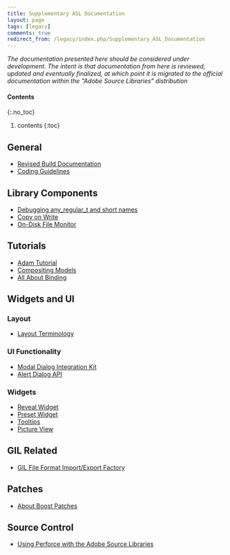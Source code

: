 ```yaml
---
title: Supplementary ASL Documentation
layout: page
tags: [legacy]
comments: true
redirect_from: /legacy/index.php/Supplementary_ASL_Documentation
---
```


_The documentation presented here should be considered under development. The intent is that documentation from here is reviewed, updated and eventually finalized, at which point it is migrated to the official documentation within the "Adobe Source Libraries" distribution_

#### Contents
{:.no_toc}
1. contents
{:toc}

## General

* [Revised Build Documentation](new-build-documentation.html)
* [Coding Guidelines](coding-guidelines.html)

## Library Components

* [Debugging any_regular_t and short names](debugging-any_regular_t-and-short-names.html)
* [Copy on Write](copy-on-write.html)
* [On-Disk File Monitor](on-disk-file-monitor.html)

## Tutorials

* [Adam Tutorial](adam-tutorial.html)
* [Compositing Models](compositing-models.html)
* [All About Binding](all-about-binding.html)

## Widgets and UI

### Layout

* [Layout Terminology](layout-terminology.html)

### UI Functionality

* [Modal Dialog Integration Kit](modal-dialog-integration-kit.html)
* [Alert Dialog API](alert-dialog-api.html)

### Widgets

* [Reveal Widget](reveal-widget.html)
* [Preset Widget](preset-widget.html)
* [Tooltips](tooltips.html)
* [Picture View](picture-view.html)

## GIL Related

* [GIL File Format Import/Export Factory](gil-file-format-import-export-factory.html)

## Patches

* [About Boost Patches](about-boost-patches.html)

## Source Control

* [Using Perforce with the Adobe Source Libraries](using-perforce-with-the-adobe-source-libraries.html)
